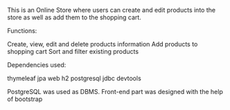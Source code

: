 This is an Online Store where users can create and edit products into the store as well as add them to the shopping cart.

Functions:

Create, view, edit and delete products information
Add products to shopping cart
Sort and filter existing products

Dependencies used:

thymeleaf
jpa
web
h2
postgresql
jdbc
devtools

PostgreSQL was used as DBMS. Front-end part was designed with the help of bootstrap
